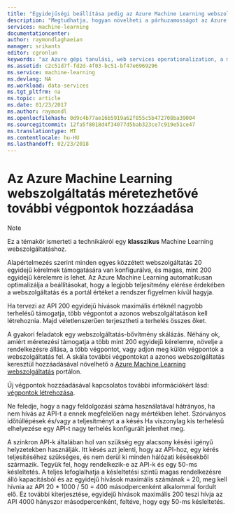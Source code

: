 ```yaml
---
title: "Egyidejűségi beállítása pedig az Azure Machine Learning webszolgáltatás növelése |} Microsoft Docs"
description: "Megtudhatja, hogyan növelheti a párhuzamosságot az Azure Machine Learning webszolgáltatás további végpontok hozzáadásával."
services: machine-learning
documentationcenter: 
author: raymondlaghaeian
manager: srikants
editor: cgronlun
keywords: "az Azure gépi tanulási, web services operationalization, a méretezés, a végponthoz, egyidejűségi beállítása"
ms.assetid: c2c51d7f-fd2d-4f03-bc51-bf47e6969296
ms.service: machine-learning
ms.devlang: NA
ms.workload: data-services
ms.tgt_pltfrm: na
ms.topic: article
ms.date: 01/23/2017
ms.author: raymondl
ms.openlocfilehash: 0d9c4b77ae16b5919a62f855c5b472708ba39004
ms.sourcegitcommit: 12fa5f8018d4f34077d5bab323ce7c919e51ce47
ms.translationtype: MT
ms.contentlocale: hu-HU
ms.lasthandoff: 02/23/2018
---
```

# <a name="scaling-an-azure-machine-learning-web-service-by-adding-additional-endpoints"></a>Az Azure Machine Learning webszolgáltatás méretezhetővé további végpontok hozzáadása
> [!NOTE]
> Ez a témakör ismerteti a technikákról egy **klasszikus** Machine Learning webszolgáltatáshoz. 
> 
> 

Alapértelmezés szerint minden egyes közzétett webszolgáltatás 20 egyidejű kérelmek támogatására van konfigurálva, és magas, mint 200 egyidejű kérelemre is lehet. Az Azure Machine Learning automatikusan optimalizálja a beállításokat, hogy a legjobb teljesítmény elérése érdekében a webszolgáltatás és a portál értéket a rendszer figyelmen kívül hagyja. 

Ha tervezi az API 200 egyidejű hívások maximális értéknél nagyobb terhelésű támogatja, több végpontot a azonos webszolgáltatáson kell létrehoznia. Majd véletlenszerűen terjesztheti a terhelés összes őket.

A gyakori feladatok egy webszolgáltatás-bővítmény skálázás. Néhány ok, amiért méretezési támogatja a több mint 200 egyidejű kérelemre, növelje a rendelkezésre állása, a több végpontot, vagy adjon meg külön végpontok a webszolgáltatás fel. A skála további végpontokat a azonos webszolgáltatás keresztül hozzáadásával növelhető a [Azure Machine Learning webszolgáltatás](https://services.azureml.net/) portálon.

Új végpontok hozzáadásával kapcsolatos további információkért lásd: [végpontok létrehozása](create-endpoint.md).

Ne feledje, hogy a nagy feldolgozási száma használatával hátrányos, ha nem hívás az API-t a ennek megfelelően nagy mértékben lehet. Szórványos időtúllépések és/vagy a teljesítményt a a késés Ha viszonylag kis terhelésű elhelyezése egy API-t nagy terhelés konfigurált jelenhet meg.

A szinkron API-k általában hol van szükség egy alacsony késési igényű helyzetekben használják. Itt késés azt jelenti, hogy az API-hoz, egy kérés teljesítéséhez szükséges, és nem derül ki minden hálózati késésekből származik. Tegyük fel, hogy rendelkezik-e az API-k és egy 50-ms késleltetés. A teljes lefoglalhatja a késleltetési szintű magas rendelkezésre álló kapacitásból és az egyidejű hívások maximális számának = 20, meg kell hívnia az API 20 * 1000 / 50 = 400 másodpercenként alkalommal fordult elő. Ez további kiterjesztése, egyidejű hívások maximális 200 teszi hívja az API 4000 hányszor másodpercenként, feltéve, hogy egy 50-ms késleltetés.

<!--Image references-->
[1]: ./media/scaling-webservice/machlearn-1.png
[2]: ./media/scaling-webservice/machlearn-2.png
